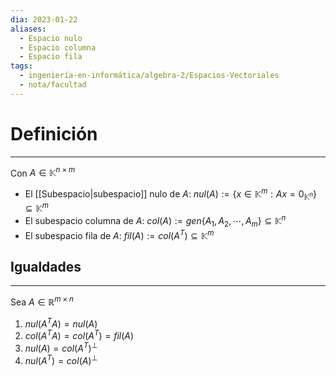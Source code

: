 ```yaml
---
dia: 2023-01-22
aliases:
  - Espacio nulo
  - Espacio columna
  - Espacio fila
tags:
  - ingeniería-en-informática/algebra-2/Espacios-Vectoriales
  - nota/facultad
---
```

# Definición
---
Con $A\in\mathbb{K}^{n \times m}$

 * El [[Subespacio|subespacio]] nulo de $A$: $nul(A) := \{x\in\mathbb{K}^m: Ax = 0_{\mathbb{K}^n}\} \subseteq \mathbb{K}^m$
 * El subespacio columna de $A$: $col(A) := gen\{A_1, A_2, \cdots, A_m\} \subseteq \mathbb{K}^n$
 * El subespacio fila de $A$: $fil(A) := col(A^T) \subseteq \mathbb{K}^m$

## Igualdades
---
Sea $A \in \mathbb{R}^{m \times n}$

 1. $nul(A^TA) = nul(A)$
 2. $col(A^TA) = col(A^T) = fil(A)$
 3. $nul(A) = col(A^T)^\perp$
 4. $nul(A^T) = col(A)^\perp$